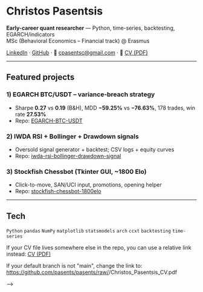 # Christos Pasentsis

**Early-career quant researcher** — Python, time-series, backtesting, EGARCH/indicators  
MSc (Behavioral Economics – Financial track) @ Erasmus

[LinkedIn](https://www.linkedin.com/in/christos-pasentsis-8b817819b) ·
[GitHub](https://github.com/pasents) ·
📧 [cpasentsc@gmail.com](mailto:cpasentsc@gmail.com) ·
📄 [CV (PDF)](https://github.com/pasents/pasents/raw/main/Christos_Pasentsis_CV.pdf)


---

## Featured projects

### 1) EGARCH BTC/USDT – variance-breach strategy
- Sharpe **0.27** vs **0.19** (B&H), MDD **−59.25%** vs **−76.63%**, 178 trades, win rate **27.53%**  
- Repo: [EGARCH-BTC-USDT](https://github.com/pasents/EGARCH-BTC-USDT-)

### 2) IWDA RSI + Bollinger + Drawdown signals
- Oversold signal generator + backtest; CSV logs + equity curves  
- Repo: [iwda-rsi-bollinger-drawdown-signal](https://github.com/pasents/iwda-rsi-bollinger-drawdown-signal)

### 3) Stockfish Chessbot (Tkinter GUI, ~1800 Elo)
- Click-to-move, SAN/UCI input, promotions, opening helper  
- Repo: [stockfish-chessbot-1800elo](https://github.com/pasents/stockfish-chessbot-1800elo-)


---

## Tech
`Python` `pandas` `NumPy` `matplotlib` `statsmodels` `arch` `ccxt` `backtesting` `time-series`


If your CV file lives somewhere else in the repo, you can use a relative link instead:
[CV (PDF)](./Christos_Pasentsis_CV.pdf)

If your default branch is not "main", change the link to:
https://github.com/pasents/pasents/raw/<your-branch>/Christos_Pasentsis_CV.pdf

-->
